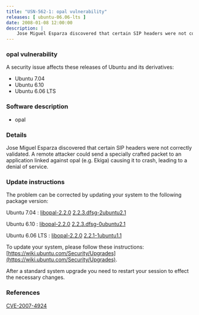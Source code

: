 ```yaml
---
title: "USN-562-1: opal vulnerability"
releases: [ ubuntu-06.06-lts ]
date: 2008-01-08 12:00:00
description: |
    Jose Miguel Esparza discovered that certain SIP headers were not correctly validated.  A remote attacker could send a specially crafted packet to an application linked against opal (e.g. Ekiga) causing it to crash, leading to a denial of service. 
--- 
```

 
### opal vulnerability

A security issue affects these releases of Ubuntu and its derivatives:

* Ubuntu 7.04
* Ubuntu 6.10
* Ubuntu 6.06 LTS

### Software description

* opal 

### Details

Jose Miguel Esparza discovered that certain SIP headers were not correctly validated. A remote attacker could send a specially crafted packet to an application linked against opal (e.g. Ekiga) causing it to crash, leading to a denial of service. 

### Update instructions

The problem can be corrected by updating your system to the following package version:

Ubuntu 7.04
 : [libopal-2.2.0](https://launchpad.net/ubuntu/+source/opal) <span> [2.2.3.dfsg-2ubuntu2.1](https://launchpad.net/ubuntu/+source/opal/2.2.3.dfsg-2ubuntu2.1) </span> 

Ubuntu 6.10
 : [libopal-2.2.0](https://launchpad.net/ubuntu/+source/opal) <span> [2.2.3.dfsg-0ubuntu2.1](https://launchpad.net/ubuntu/+source/opal/2.2.3.dfsg-0ubuntu2.1) </span> 

Ubuntu 6.06 LTS
 : [libopal-2.2.0](https://launchpad.net/ubuntu/+source/opal) <span> [2.2.1-1ubuntu1.1](https://launchpad.net/ubuntu/+source/opal/2.2.1-1ubuntu1.1) </span> 

To update your system, please follow these instructions: [https://wiki.ubuntu.com/Security/Upgrades](https://wiki.ubuntu.com/Security/Upgrades).

After a standard system upgrade you need to restart your session to effect the necessary changes. 

### References

 [CVE-2007-4924](http://people.ubuntu.com/~ubuntu-security/cve/CVE-2007-4924)
 
